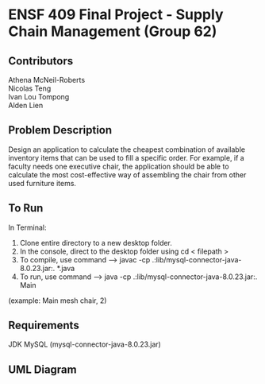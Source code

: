 # ENSF 409 Final Project - Supply Chain Management (Group 62)

## Contributors
Athena McNeil-Roberts <br /> 
Nicolas Teng <br /> 
Ivan Lou Tompong <br /> 
Alden Lien <br /> 

## Problem Description
Design an application to calculate the cheapest combination of available inventory items that can be used to fill a specific order. For example, if a faculty needs one executive chair, the application should be able to calculate the most cost-effective way of assembling the chair from other used furniture items.

## To Run
In Terminal:
1. Clone entire directory to a new desktop folder.
2. In the console, direct to the desktop folder using cd < filepath >
4. To compile, use command --> javac -cp .:lib/mysql-connector-java-8.0.23.jar:. *.java
5. To run, use command --> java -cp .:lib/mysql-connector-java-8.0.23.jar:. Main <category> <furniture> <amount> 


(example: Main mesh chair, 2)

## Requirements
JDK
MySQL (mysql-connector-java-8.0.23.jar)

## UML Diagram
